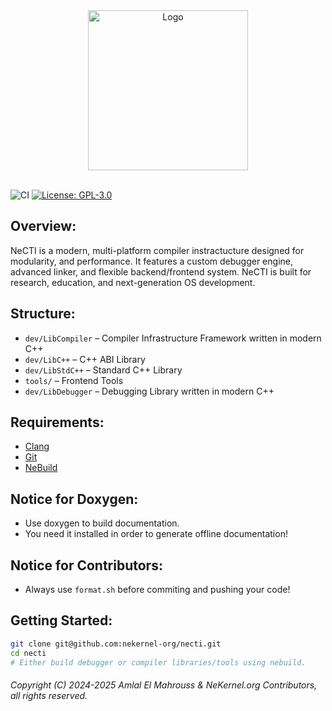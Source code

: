 <!-- Read Me of NCTI -->

<div align="center">
  <img src="meta/png/nekernel.png" alt="Logo" width="256"/>
</div>

<br/>

![CI](https://github.com/amlel-el-mahrouss/cc/actions/workflows/c-cpp.yml/badge.svg)
[![License: GPL-3.0](https://img.shields.io/badge/license-GPL--3.0-blue.svg)](LICENSE)

## Overview:

NeCTI is a modern, multi-platform compiler instractucture designed for modularity, and performance. It features a custom debugger engine, advanced linker, and flexible backend/frontend system. NeCTI is built for research, education, and next-generation OS development.

## Structure:

- `dev/LibCompiler` – Compiler Infrastructure Framework written in modern C++
- `dev/LibC++` – C++ ABI Library
- `dev/LibStdC++` – Standard C++ Library
- `tools/` – Frontend Tools
- `dev/LibDebugger` – Debugging Library written in modern C++


## Requirements:

- [Clang](https://clang.llvm.org/)
- [Git](https://git-scm.com/)
- [NeBuild](https://github.com/nekernel-org/nebuild)

## Notice for Doxygen:

- Use doxygen to build documentation.
- You need it installed in order to generate offline documentation!

## Notice for Contributors:

- Always use `format.sh` before commiting and pushing your code!

## Getting Started:

```sh
git clone git@github.com:nekernel-org/necti.git
cd necti
# Either build debugger or compiler libraries/tools using nebuild.
```

###### Copyright (C) 2024-2025 Amlal El Mahrouss & NeKernel.org Contributors, all rights reserved.
